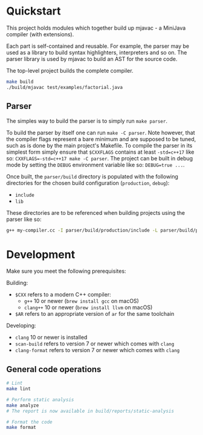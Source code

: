 # Quickstart

This project holds modules which together build up mjavac - a MiniJava compiler (with extensions).

Each part is self-contained and reusable. For example, the parser may be used as a library to build syntax highlighters, interpreters and so on. The parser library is used by mjavac to build an AST for the source code.

The top-level project builds the complete compiler.

```sh
make build
./build/mjavac test/examples/factorial.java
```

## Parser

The simples way to build the parser is to simply run `make parser`.

To build the parser by itself one can run `make -C parser`. Note however, that the compiler flags represent a bare minimum and are supposed to be tuned, such as is done by the main project's Makefile. To compile the parser in its simplest form simply ensure that `$CXXFLAGS` contains at least `-std=c++17` like so: `CXXFLAGS=-std=c++17 make -C parser`. The project can be built in debug mode by setting the `DEBUG` environment variable like so: `DEBUG=true ...`.

Once built, the `parser/build` directory is populated with the following directories for the chosen build configuration (`production`, `debug`):

* `include`
* `lib`

These directories are to be referenced when building projects using the parser like so:

```sh
g++ my-compiler.cc -I parser/build/production/include -L parser/build/production/lib/mjavac -l mjavacparser
```

# Development

Make sure you meet the following prerequisites:

Building:
* `$CXX` refers to a modern C++ compiler:
  * `g++` 10 or newer (`brew install gcc` on macOS)
  * `clang++` 10 or newer (`brew install llvm` on macOS)
* `$AR` refers to an appropriate version of `ar` for the same toolchain

Developing:
* `clang` 10 or newer is installed
* `scan-build` refers to version 7 or newer which comes with `clang`
* `clang-format` refers to version 7 or newer which comes with `clang`

## General code operations

```sh
# Lint
make lint

# Perform static analysis
make analyze
# The report is now available in build/reports/static-analysis

# Format the code
make format
```
